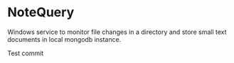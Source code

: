 # NoteQuery
Windows service to monitor file changes in a directory and store small text documents in local mongodb instance.

Test commit
